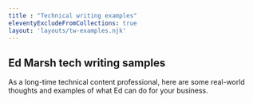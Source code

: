 ```yaml
---
title : "Technical writing examples"
eleventyExcludeFromCollections: true
layout: 'layouts/tw-examples.njk'
---
```


## Ed Marsh tech writing samples

As a long-time technical content professional, here are some real-world thoughts and examples of what Ed can do for your business.